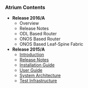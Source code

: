 ### Atrium Contents
* **Release 2016/A**
    + Overview
    + Release Notes
    + ODL Based Router
    + ONOS Based Router
    + ONOS Based Leaf-Spine Fabric
* **Release 2015/A**
    + [Introduction](https://github.com/onfsdn/atrium-docs/wiki/Introduction-(15A))
    + [Release Notes](https://github.com/onfsdn/atrium-docs/wiki/Release-Notes-15A)
    + [Installation Guide](https://github.com/onfsdn/atrium-docs/wiki/Installation-Guide-(15A))
    + [User Guide](https://github.com/onfsdn/atrium-docs/wiki/User-Guide-15A)
    + [System Architecture](https://github.com/onfsdn/atrium-docs/wiki/System-Architecture-15A)
    + [Test Infrastructure](https://github.com/onfsdn/atrium-docs/wiki/Test-Infrastructure-15A)